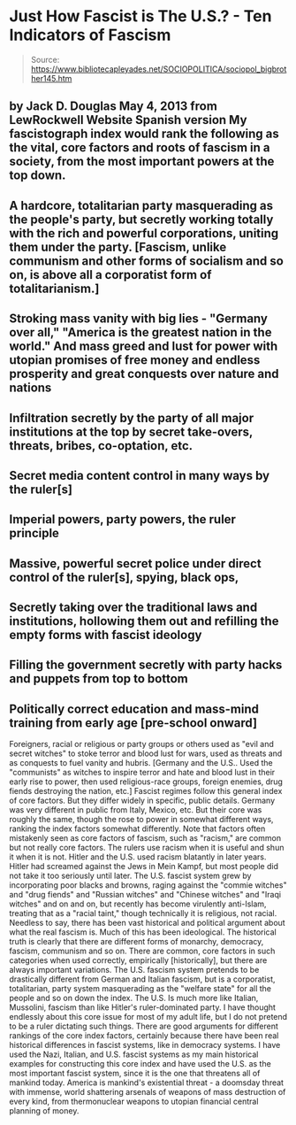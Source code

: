 # Just How Fascist is The U.S.? - Ten Indicators of Fascism

> Source: https://www.bibliotecapleyades.net/SOCIOPOLITICA/sociopol_bigbrother145.htm

by Jack D. Douglas
May 4, 2013
from
LewRockwell Website
Spanish version
My fascistograph index would rank the following as the vital, core
factors and roots of fascism in a society, from the most important powers at
the top down.
-
A hardcore, totalitarian party
masquerading as the people's party, but secretly working totally
with the rich and powerful corporations, uniting them under the
party. [Fascism, unlike communism and other forms of socialism and
so on, is above all a corporatist form of totalitarianism.]
-
Stroking mass vanity with big lies -
"Germany over all," "America is the greatest nation in the world."
And mass greed and lust for power with utopian promises of free
money and endless prosperity and great conquests over nature and
nations
-
Infiltration secretly by the party of
all major institutions at the top by secret take-overs, threats,
bribes, co-optation, etc.
-
Secret media content control in many
ways by the ruler[s]
-
Imperial powers, party powers, the ruler
principle
-
Massive, powerful secret police under
direct control of the ruler[s], spying, black ops,
-
Secretly taking over the traditional
laws and institutions, hollowing them out and refilling the empty
forms with fascist ideology
-
Filling the government secretly with
party hacks and puppets from top to bottom
-
Politically correct education and
mass-mind training from early age [pre-school onward]
-
Foreigners, racial or religious or party
groups or others used as "evil and secret witches" to stoke terror
and blood lust for wars, used as threats and as conquests to fuel
vanity and hubris. [Germany and the U.S.. Used the "communists" as
witches to inspire terror and hate and blood lust in their early
rise to power, then used religious-race groups, foreign enemies,
drug fiends destroying the nation, etc.]
Fascist regimes follow this general index of core factors.
But they differ widely in specific, public
details. Germany was very different in public from Italy, Mexico, etc. But
their core was roughly the same, though the rose to power in somewhat
different ways, ranking the index factors somewhat differently.
Note that factors often mistakenly seen as core factors of fascism, such as
"racism," are common but not really core factors. The rulers use racism when
it is useful and shun it when it is not. Hitler and the U.S. used racism
blatantly in later years.
Hitler had screamed against the Jews in
Mein Kampf, but most people did not take it
too seriously until later.
The U.S. fascist system grew by incorporating
poor blacks and browns, raging against the "commie witches" and "drug
fiends" and "Russian witches" and "Chinese witches" and "Iraqi witches" and
on and on, but recently has become virulently anti-Islam, treating that as a
"racial taint," though technically it is religious, not racial.
Needless to say, there has been vast historical and political argument about
what the real fascism is.
Much of this has been ideological. The
historical truth is clearly that there are different forms of monarchy,
democracy, fascism, communism and so on. There are common, core factors in
such categories when used correctly, empirically [historically], but there
are always important variations.
The U.S. fascism system pretends to be
drastically different from German and Italian fascism, but is a
corporatist, totalitarian, party system masquerading as
the "welfare state" for all the people and so on down the index.
The U.S. Is much more like Italian, Mussolini,
fascism than like Hitler's ruler-dominated party.
I have thought endlessly about this core issue for most of my adult life,
but I do not pretend to be a ruler dictating such things. There are good
arguments for different rankings of the core index factors, certainly
because there have been real historical differences in fascist systems, like
in democracy systems.
I have used the Nazi, Italian, and U.S. fascist
systems as my main historical examples for constructing this core index and
have used the U.S. as the most important fascist system, since it is the one
that threatens all of mankind today.
America is mankind's existential threat - a doomsday threat with immense,
world shattering arsenals of weapons of mass destruction of every kind, from
thermonuclear weapons to utopian financial central planning of money.
